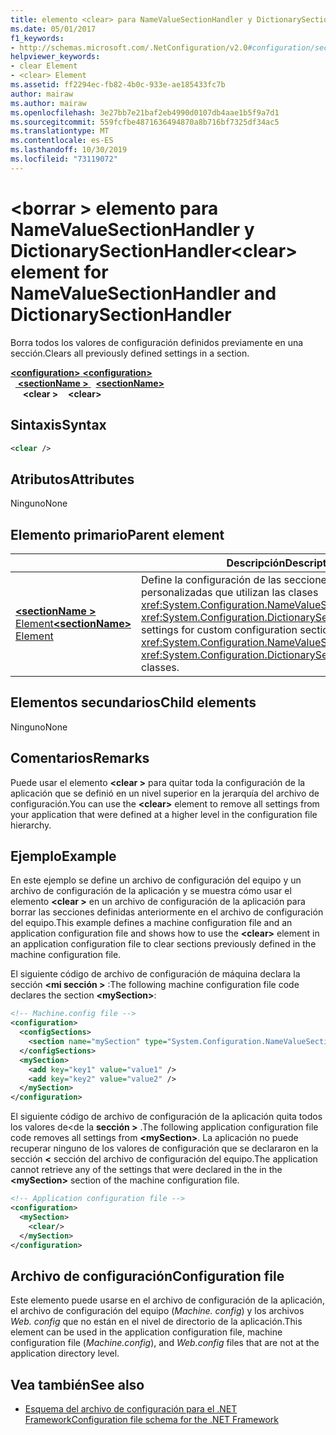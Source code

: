 ```yaml
---
title: elemento <clear> para NameValueSectionHandler y DictionarySectionHandler
ms.date: 05/01/2017
f1_keywords:
- http://schemas.microsoft.com/.NetConfiguration/v2.0#configuration/sectionName/clear
helpviewer_keywords:
- clear Element
- <clear> Element
ms.assetid: ff2294ec-fb82-4b0c-933e-ae185433fc7b
author: mairaw
ms.author: mairaw
ms.openlocfilehash: 3e27bb7e21baf2eb4990d0107db4aae1b5f9a7d1
ms.sourcegitcommit: 559fcfbe4871636494870a8b716bf7325df34ac5
ms.translationtype: MT
ms.contentlocale: es-ES
ms.lasthandoff: 10/30/2019
ms.locfileid: "73119072"
---
```

# <a name="clear-element-for-namevaluesectionhandler-and-dictionarysectionhandler"></a><span data-ttu-id="daf70-102">\<borrar > elemento para NameValueSectionHandler y DictionarySectionHandler</span><span class="sxs-lookup"><span data-stu-id="daf70-102">\<clear> element for NameValueSectionHandler and DictionarySectionHandler</span></span>

<span data-ttu-id="daf70-103">Borra todos los valores de configuración definidos previamente en una sección.</span><span class="sxs-lookup"><span data-stu-id="daf70-103">Clears all previously defined settings in a section.</span></span>

<span data-ttu-id="daf70-104">[ **\<configuration>** ](configuration-element.md) </span><span class="sxs-lookup"><span data-stu-id="daf70-104">[**\<configuration>**](configuration-element.md) </span></span>  
<span data-ttu-id="daf70-105">&nbsp;&nbsp;[ **\<sectionName >** ](custom-element-2.md) </span><span class="sxs-lookup"><span data-stu-id="daf70-105">&nbsp;&nbsp;[**\<sectionName>**](custom-element-2.md) </span></span>  
<span data-ttu-id="daf70-106">&nbsp;&nbsp;&nbsp;&nbsp; **\<clear >**</span><span class="sxs-lookup"><span data-stu-id="daf70-106">&nbsp;&nbsp;&nbsp;&nbsp;**\<clear>**</span></span>

## <a name="syntax"></a><span data-ttu-id="daf70-107">Sintaxis</span><span class="sxs-lookup"><span data-stu-id="daf70-107">Syntax</span></span>

```xml
<clear />
```

## <a name="attributes"></a><span data-ttu-id="daf70-108">Atributos</span><span class="sxs-lookup"><span data-stu-id="daf70-108">Attributes</span></span>

<span data-ttu-id="daf70-109">Ninguno</span><span class="sxs-lookup"><span data-stu-id="daf70-109">None</span></span>

## <a name="parent-element"></a><span data-ttu-id="daf70-110">Elemento primario</span><span class="sxs-lookup"><span data-stu-id="daf70-110">Parent element</span></span>

|     | <span data-ttu-id="daf70-111">Descripción</span><span class="sxs-lookup"><span data-stu-id="daf70-111">Description</span></span> |
| --- | ------------|
| [<span data-ttu-id="daf70-112"> **\<sectionName >** Element</span><span class="sxs-lookup"><span data-stu-id="daf70-112">**\<sectionName>** Element</span></span>](custom-element-2.md) | <span data-ttu-id="daf70-113">Define la configuración de las secciones de configuración personalizadas que utilizan las clases <xref:System.Configuration.NameValueSectionHandler> y <xref:System.Configuration.DictionarySectionHandler>.</span><span class="sxs-lookup"><span data-stu-id="daf70-113">Defines settings for custom configuration sections that use the <xref:System.Configuration.NameValueSectionHandler> and <xref:System.Configuration.DictionarySectionHandler> classes.</span></span> |

## <a name="child-elements"></a><span data-ttu-id="daf70-114">Elementos secundarios</span><span class="sxs-lookup"><span data-stu-id="daf70-114">Child elements</span></span>

<span data-ttu-id="daf70-115">Ninguno</span><span class="sxs-lookup"><span data-stu-id="daf70-115">None</span></span>

## <a name="remarks"></a><span data-ttu-id="daf70-116">Comentarios</span><span class="sxs-lookup"><span data-stu-id="daf70-116">Remarks</span></span>

<span data-ttu-id="daf70-117">Puede usar el elemento **\<clear >** para quitar toda la configuración de la aplicación que se definió en un nivel superior en la jerarquía del archivo de configuración.</span><span class="sxs-lookup"><span data-stu-id="daf70-117">You can use the **\<clear>** element to remove all settings from your application that were defined at a higher level in the configuration file hierarchy.</span></span>

## <a name="example"></a><span data-ttu-id="daf70-118">Ejemplo</span><span class="sxs-lookup"><span data-stu-id="daf70-118">Example</span></span>

<span data-ttu-id="daf70-119">En este ejemplo se define un archivo de configuración del equipo y un archivo de configuración de la aplicación y se muestra cómo usar el elemento **\<clear >** en un archivo de configuración de la aplicación para borrar las secciones definidas anteriormente en el archivo de configuración del equipo.</span><span class="sxs-lookup"><span data-stu-id="daf70-119">This example defines a machine configuration file and an application configuration file and shows how to use the **\<clear>** element in an application configuration file to clear sections previously defined in the machine configuration file.</span></span>

<span data-ttu-id="daf70-120">El siguiente código de archivo de configuración de máquina declara la sección **\<mi sección >** :</span><span class="sxs-lookup"><span data-stu-id="daf70-120">The following machine configuration file code declares the section **\<mySection>**:</span></span>

```xml
<!-- Machine.config file -->
<configuration>
  <configSections>
    <section name="mySection" type="System.Configuration.NameValueSectionHandler,System" />
  </configSections>
  <mySection>
    <add key="key1" value="value1" />
    <add key="key2" value="value2" />
  </mySection>
</configuration>
```

<span data-ttu-id="daf70-121">El siguiente código de archivo de configuración de la aplicación quita todos los valores de\<de la **sección >** .</span><span class="sxs-lookup"><span data-stu-id="daf70-121">The following application configuration file code removes all settings from **\<mySection>**.</span></span> <span data-ttu-id="daf70-122">La aplicación no puede recuperar ninguno de los valores de configuración que se declararon en la sección **\<** sección del archivo de configuración del equipo.</span><span class="sxs-lookup"><span data-stu-id="daf70-122">The application cannot retrieve any of the settings that were declared in the in the **\<mySection>** section of the machine configuration file.</span></span>

```xml
<!-- Application configuration file -->
<configuration>
  <mySection>
    <clear/>
  </mySection>
</configuration>
```

## <a name="configuration-file"></a><span data-ttu-id="daf70-123">Archivo de configuración</span><span class="sxs-lookup"><span data-stu-id="daf70-123">Configuration file</span></span>

<span data-ttu-id="daf70-124">Este elemento puede usarse en el archivo de configuración de la aplicación, el archivo de configuración del equipo (*Machine. config*) y los archivos *Web. config* que no están en el nivel de directorio de la aplicación.</span><span class="sxs-lookup"><span data-stu-id="daf70-124">This element can be used in the application configuration file, machine configuration file (*Machine.config*), and *Web.config* files that are not at the application directory level.</span></span>

## <a name="see-also"></a><span data-ttu-id="daf70-125">Vea también</span><span class="sxs-lookup"><span data-stu-id="daf70-125">See also</span></span>

- [<span data-ttu-id="daf70-126">Esquema del archivo de configuración para el .NET Framework</span><span class="sxs-lookup"><span data-stu-id="daf70-126">Configuration file schema for the .NET Framework</span></span>](index.md)

